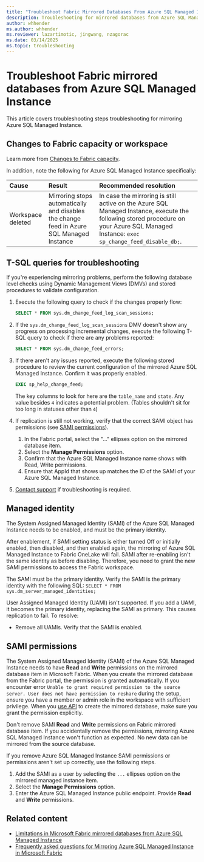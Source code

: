 ```yaml
---
title: "Troubleshoot Fabric Mirrored Databases From Azure SQL Managed Instance"
description: Troubleshooting for mirrored databases from Azure SQL Managed Instance in Microsoft Fabric.
author: whhender
ms.author: whhender
ms.reviewer: lazartimotic, jingwang, nzagorac
ms.date: 03/14/2025
ms.topic: troubleshooting
---
```

# Troubleshoot Fabric mirrored databases from Azure SQL Managed Instance

This article covers troubleshooting steps troubleshooting for mirroring Azure SQL Managed Instance.

## Changes to Fabric capacity or workspace

Learn more from [Changes to Fabric capacity](troubleshooting.md#changes-to-fabric-capacity). 

In addition, note the following for Azure SQL Managed Instance specifically:

| Cause    | Result | Recommended resolution     |
|:--|:--|:--|
| Workspace deleted | Mirroring stops automatically and disables the change feed in Azure SQL Managed Instance | In case the mirroring is still active on the Azure SQL Managed Instance, execute the following stored procedure on your Azure SQL Managed Instance: `exec sp_change_feed_disable_db;`. |

## T-SQL queries for troubleshooting

If you're experiencing mirroring problems, perform the following database level checks using Dynamic Management Views (DMVs) and stored procedures to validate configuration.

1. Execute the following query to check if the changes properly flow:

    ```sql
    SELECT * FROM sys.dm_change_feed_log_scan_sessions;
    ```

1. If the `sys.dm_change_feed_log_scan_sessions` DMV doesn't show any progress on processing incremental changes, execute the following T-SQL query to check if there are any problems reported:

    ```sql
    SELECT * FROM sys.dm_change_feed_errors;
    ```

1. If there aren't any issues reported, execute the following stored procedure to review the current configuration of the mirrored Azure SQL Managed Instance. Confirm it was properly enabled.

    ```sql
    EXEC sp_help_change_feed;
    ```

    The key columns to look for here are the `table_name` and `state`. Any value besides `4` indicates a potential problem. (Tables shouldn't sit for too long in statuses other than `4`)

1. If replication is still not working, verify that the correct SAMI object has permissions (see [SAMI permissions](#sami-permissions)).
    1. In the Fabric portal, select the "..." ellipses option on the mirrored database item.
    1. Select the **Manage Permissions** option.
    1. Confirm that the Azure SQL Managed Instance name shows with Read, Write permissions.
    1. Ensure that AppId that shows up matches the ID of the SAMI of your Azure SQL Managed Instance.

1. [Contact support](/power-bi/support/service-support-options) if troubleshooting is required.

## Managed identity

The System Assigned Managed Identity (SAMI) of the Azure SQL Managed Instance needs to be enabled, and must be the primary identity.

After enablement, if SAMI setting status is either turned Off or initially enabled, then disabled, and then enabled again, the mirroring of Azure SQL Managed Instance to Fabric OneLake will fail. SAMI after re-enabling isn't the same identity as before disabling. Therefore, you need to grant the new SAMI permissions to access the Fabric workspace.

The SAMI must be the primary identity. Verify the SAMI is the primary identity with the following SQL: `SELECT * FROM sys.dm_server_managed_identities;`

User Assigned Managed Identity (UAMI) isn't supported. If you add a UAMI, it becomes the primary identity, replacing the SAMI as primary. This causes replication to fail. To resolve:

- Remove all UAMIs. Verify that the SAMI is enabled.

## SAMI permissions

The System Assigned Managed Identity (SAMI) of the Azure SQL Managed Instance needs to have **Read** and **Write** permissions on the mirrored database item in Microsoft Fabric. When you create the mirrored database from the Fabric portal, the permission is granted automatically. If you encounter error `Unable to grant required permission to the source server. User does not have permission to reshare` during the setup, ensure you have a member or admin role in the workspace with sufficient privilege. When you [use API](../mirroring/mirrored-database-rest-api.md) to create the mirrored database, make sure you grant the permission explicitly.

Don't remove SAMI **Read** and **Write** permissions on Fabric mirrored database item. If you accidentally remove the permissions, mirroring Azure SQL Managed Instance won't function as expected. No new data can be mirrored from the source database.

If you remove Azure SQL Managed Instance SAMI permissions or permissions aren't set up correctly, use the following steps.

1. Add the SAMI as a user by selecting the `...` ellipses option on the mirrored managed instance item.
1. Select the **Manage Permissions** option.
1. Enter the Azure SQL Managed Instance public endpoint. Provide **Read** and **Write** permissions.

## Related content

- [Limitations in Microsoft Fabric mirrored databases from Azure SQL Managed Instance](../mirroring/azure-sql-managed-instance-limitations.md)
- [Frequently asked questions for Mirroring Azure SQL Managed Instance in Microsoft Fabric](../mirroring/azure-sql-managed-instance-faq.yml)
